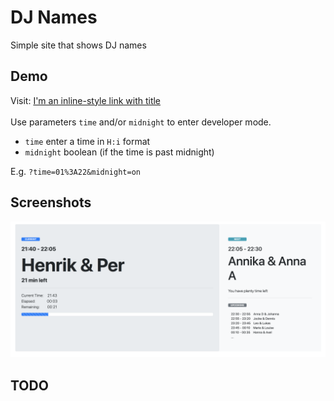 # DJ Names
Simple site that shows DJ names

## Demo
Visit: [I'm an inline-style link with title](https://github.andrewisen.se/dj-names/index.php "Demo site")
<br><br>
Use parameters `time` and/or `midnight` to enter developer mode.

-  `time` enter a time in `H:i` format
-  `midnight` boolean (if the time is past midnight)

E.g. `?time=01%3A22&midnight=on`

## Screenshots
![Screenshot 00](/screenshots/screenshot-00.png?raw=true)

## TODO

